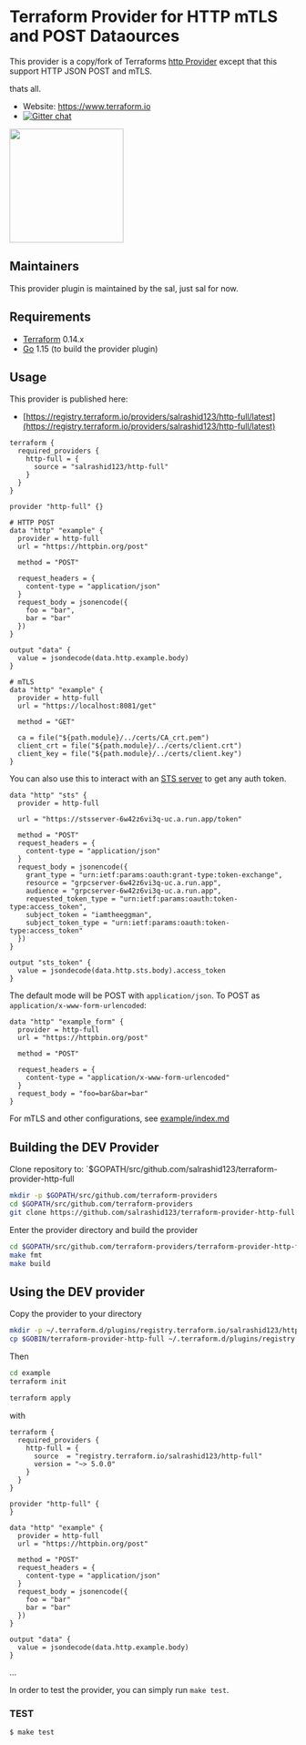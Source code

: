 
Terraform Provider for HTTP mTLS and POST Dataources
=======================================

This provider is a copy/fork of Terraforms [http Provider](https://registry.terraform.io/providers/hashicorp/http/latest/docs/data-sources/http) except that this support HTTP JSON POST and mTLS.

thats all.


- Website: https://www.terraform.io
- [![Gitter chat](https://badges.gitter.im/hashicorp-terraform/Lobby.png)](https://gitter.im/hashicorp-terraform/Lobby)

<img src="https://upload.wikimedia.org/wikipedia/commons/thumb/5/5b/HTTP_logo.svg/220px-HTTP_logo.svg.png" width="200px">

Maintainers
-----------

This provider plugin is maintained by the sal, just sal for now.

Requirements
------------

- [Terraform](https://www.terraform.io/downloads.html) 0.14.x
- [Go](https://golang.org/doc/install) 1.15 (to build the provider plugin)

Usage
---------------------

This provider is published here:

*  [https://registry.terraform.io/providers/salrashid123/http-full/latest](https://registry.terraform.io/providers/salrashid123/http-full/latest)


```hcl
terraform {
  required_providers {
    http-full = {
      source = "salrashid123/http-full"
    }
  }
}

provider "http-full" {}
 
# HTTP POST 
data "http" "example" {
  provider = http-full
  url = "https://httpbin.org/post"

  method = "POST"

  request_headers = {
    content-type = "application/json"
  }
  request_body = jsonencode({
    foo = "bar",
    bar = "bar"
  })
}

output "data" {
  value = jsondecode(data.http.example.body)
}
```


```hcl
# mTLS
data "http" "example" {
  provider = http-full
  url = "https://localhost:8081/get"

  method = "GET"

  ca = file("${path.module}/../certs/CA_crt.pem")
  client_crt = file("${path.module}/../certs/client.crt")
  client_key = file("${path.module}/../certs/client.key")  
}
```


You can also use this to interact with an [STS server](https://github.com/salrashid123/sts_server) to get any auth token.

```hcl
data "http" "sts" {
  provider = http-full

  url = "https://stsserver-6w42z6vi3q-uc.a.run.app/token"

  method = "POST"
  request_headers = {
    content-type = "application/json"
  }
  request_body = jsonencode({
    grant_type = "urn:ietf:params:oauth:grant-type:token-exchange",
    resource = "grpcserver-6w42z6vi3q-uc.a.run.app",
    audience = "grpcserver-6w42z6vi3q-uc.a.run.app",
    requested_token_type = "urn:ietf:params:oauth:token-type:access_token",
    subject_token = "iamtheeggman",
    subject_token_type = "urn:ietf:params:oauth:token-type:access_token"
  })
}

output "sts_token" {
  value = jsondecode(data.http.sts.body).access_token
}
```


The default mode will be POST with `application/json`. To POST as `application/x-www-form-urlencoded`:

```hcl
data "http" "example_form" {
  provider = http-full
  url = "https://httpbin.org/post"

  method = "POST"

  request_headers = {
    content-type = "application/x-www-form-urlencoded"
  }
  request_body = "foo=bar&bar=bar"
}
```


For mTLS and other configurations, see [example/index.md](blob/main/docs/index.md)

Building the DEV Provider
---------------------

Clone repository to: `$GOPATH/src/github.com/salrashid123/terraform-provider-http-full

```sh
mkdir -p $GOPATH/src/github.com/terraform-providers
cd $GOPATH/src/github.com/terraform-providers
git clone https://github.com/salrashid123/terraform-provider-http-full.git
```

Enter the provider directory and build the provider

```sh
cd $GOPATH/src/github.com/terraform-providers/terraform-provider-http-full
make fmt
make build
```

Using the DEV provider
----------------------

Copy the provider to your directory

```bash
mkdir -p ~/.terraform.d/plugins/registry.terraform.io/salrashid123/http-full/5.0.0/linux_amd64/
cp $GOBIN/terraform-provider-http-full ~/.terraform.d/plugins/registry.terraform.io/salrashid123/http-full/5.0.0/linux_amd64/terraform-provider-http-full_v5.0.0
```

Then

```bash
cd example
terraform init

terraform apply
```

with

```hcl
terraform {
  required_providers {
    http-full = {
      source  = "registry.terraform.io/salrashid123/http-full"
      version = "~> 5.0.0"
    }
  }
}

provider "http-full" {
}
 
data "http" "example" {
  provider = http-full
  url = "https://httpbin.org/post"

  method = "POST"
  request_headers = {
    content-type = "application/json"
  }
  request_body = jsonencode({
    foo = "bar"
    bar = "bar"
  })
}

output "data" {
  value = jsondecode(data.http.example.body)
}
```


...

In order to test the provider, you can simply run `make test`.


### TEST

```sh
$ make test
```
